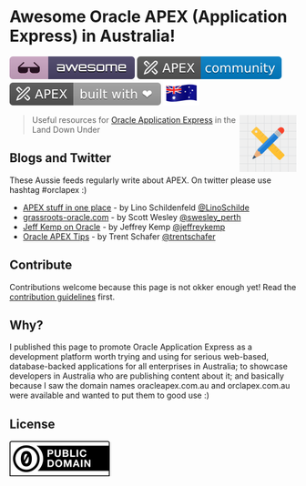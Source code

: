 # Awesome Oracle APEX (Application Express) in Australia!

[![Awesome](image/awesome.svg)](https://github.com/sindresorhus/awesome) [![APEX Community](image/apex-community.svg)](https://github.com/Dani3lSun/apex-github-badges)
[![APEX Built with Love](image/apex-built-with-love.svg)](https://github.com/Dani3lSun/apex-github-badges) ![Australia](image/australia-flag-waving-icon-64.png)

[<img src="image/apex-logo.svg" align="right" width="100">](https://apex.oracle.com)

> Useful resources for [Oracle Application Express](https://apex.oracle.com) in the Land Down Under

## Blogs and Twitter

These Aussie feeds regularly write about APEX. On twitter please use hashtag #orclapex :)

- [APEX stuff in one place](https://lschilde.blogspot.com/) -  by Lino Schildenfeld [@LinoSchilde](https://twitter.com/LinoSchilde)
- [grassroots-oracle.com](http://www.grassroots-oracle.com) - by Scott Wesley [@swesley_perth](https://twitter.com/swesley_perth)
- [Jeff Kemp on Oracle](https://jeffkemponoracle.com) - by Jeffrey Kemp [@jeffreykemp](https://twitter.com/jeffreykemp)
- [Oracle APEX Tips](https://apextips.blogspot.com) - by Trent Schafer [@trentschafer](https://twitter.com/trentschafer)

## Contribute

Contributions welcome because this page is not okker enough yet! Read the [contribution guidelines](CONTRIBUTING.md) first.

## Why?

I published this page to promote Oracle Application Express as a development platform worth trying and using for serious web-based, database-backed applications for all enterprises in Australia; to showcase developers in Australia who are publishing content about it; and basically because I saw the domain names oracleapex.com.au and orclapex.com.au were available and wanted to put them to good use :)

## License

![CC0](image/public-domain.svg)
